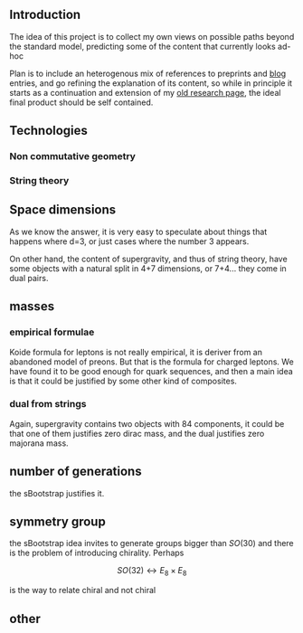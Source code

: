 ## Introduction
The idea of this project is to collect my own views on possible paths beyond the standard model,
predicting some of the content that currently looks ad-hoc

Plan is to include an heterogenous mix of references to preprints and [blog](https://a.rivero.nom.es/) entries,
and go refining the explanation of its content, so while in principle it starts 
as a continuation and extension of my [old research page](/blog/research/), the ideal final product should be
self contained. 

## Technologies 

### Non commutative geometry

### String theory

## Space dimensions
As we know the answer, it is very easy to speculate about things that happens where d=3,
or just cases where the number 3 appears.

On other hand, the content of supergravity, and thus of string theory, have some objects with
a natural split in 4+7 dimensions, or 7+4... they come in dual pairs.

## masses
### empirical formulae
Koide formula for leptons is not really empirical, it is deriver from an abandoned model of preons. But that is
the formula for charged leptons. We have found it to be good enough for quark sequences, and then a main
idea is that it could be justified by some other kind of composites.
### dual from strings
Again, supergravity contains two objects with 84 components, it could be that one of them justifies zero dirac mass,
and the dual justifies zero majorana mass.

## number of generations

the sBootstrap justifies it.

## symmetry group
the sBootstrap idea invites to generate groups bigger than $SO(30)$ and there is the problem of introducing chirality.
Perhaps 

$$SO(32) \longleftrightarrow E_8 \times E_8 $$ 

is the way to relate chiral and not chiral

## other 
